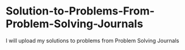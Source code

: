 # Solution-to-Problems-From-Problem-Solving-Journals
I will upload my solutions to problems from Problem Solving Journals
